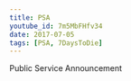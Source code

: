 ```yaml
---
title: PSA
youtube_id: 7m5MbFHfv34
date: 2017-07-05
tags: [PSA, 7DaysToDie]
---
```

Public Service Announcement